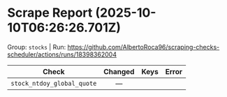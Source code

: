 # Scrape Report (2025-10-10T06:26:26.701Z)

Group: `stocks`  |  Run: https://github.com/AlbertoRoca96/scraping-checks-scheduler/actions/runs/18398362004

| Check | Changed | Keys | Error |
|---|:---:|:--|:--|
| `stock_ntdoy_global_quote` | — |  |  |
